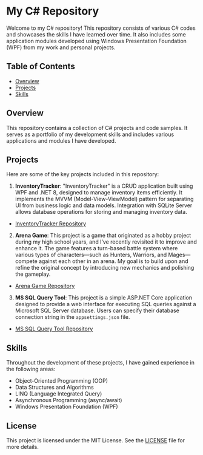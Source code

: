 # My C# Repository

Welcome to my C# repository! This repository consists of various C# codes and showcases the skills I have learned over time. It also includes some application modules developed using Windows Presentation Foundation (WPF) from my work and personal projects.

## Table of Contents

- [Overview](#overview)
- [Projects](#projects)
- [Skills](#skills)

## Overview

This repository contains a collection of C# projects and code samples. It serves as a portfolio of my development skills and includes various applications and modules I have developed.

## Projects

Here are some of the key projects included in this repository:

1. **InventoryTracker**: "InventoryTracker" is a CRUD application built using WPF and .NET 8, designed to manage inventory items efficiently. It implements the MVVM (Model-View-ViewModel) pattern for separating UI from business logic and data models. Integration with SQLite Server allows database operations for storing and managing inventory data.
- [InventoryTracker Repository](https://github.com/JahyLuky/InventoryTracker)

2. **Arena Game**: This project is a game that originated as a hobby project during my high school years, and I’ve recently revisited it to improve and enhance it. The game features a turn-based battle system where various types of characters—such as Hunters, Warriors, and Mages—compete against each other in an arena. My goal is to build upon and refine the original concept by introducing new mechanics and polishing the gameplay.
- [Arena Game Repository](https://github.com/JahyLuky/CSharp/tree/main/ArenaGame)

3. **MS SQL Query Tool**: This project is a simple ASP.NET Core application designed to provide a web interface for executing SQL queries against a Microsoft SQL Server database. Users can specify their database connection string in the `appsettings.json` file.
- [MS SQL Query Tool Repository](https://github.com/JahyLuky/CSharp/tree/main/SQLQueryTool)

## Skills

Throughout the development of these projects, I have gained experience in the following areas:

- Object-Oriented Programming (OOP)
- Data Structures and Algorithms
- LINQ (Language Integrated Query)
- Asynchronous Programming (async/await)
- Windows Presentation Foundation (WPF)

## License

This project is licensed under the MIT License. See the [LICENSE](./LICENSE) file for more details.
